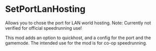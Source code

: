 # SetPortLanHosting
Allows you to chose the port for LAN world hosting.
Note: Currently not verified for official speedrunning use!

This mod adds an option to quickhost, and a config for the port and the gamemode. 
The intended use for the mod is for co-op speedrunning.
